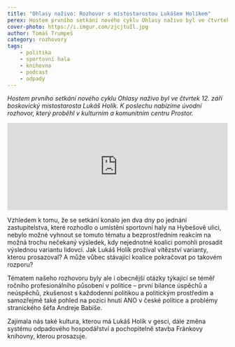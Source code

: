 ```yaml
---
title: "Ohlasy naživo: Rozhovor s místostarostou Lukášem Holíkem"
perex: Hostem prvního setkání nového cyklu Ohlasy naživo byl ve čtvrtek 12. září boskovický místostarosta Lukáš Holík (ANO). K poslechu nabízíme úvodní rozhovor.
cover-photo: https://i.imgur.com/zjcjtuIl.jpg
author: Tomáš Trumpeš
category: rozhovory
tags:
    - politika
    - sportovní hala
    - knihovna
    - podcast
    - odpady
---
```


*Hostem prvního setkání nového cyklu Ohlasy naživo byl ve čtvrtek 12. září boskovický místostarosta Lukáš Holík. K poslechu nabízíme úvodní rozhovor, který proběhl v kulturním a komunitním centru Prostor.*

<iframe sandbox="allow-scripts allow-top-navigation" scrolling="no" width="100%" height="200" frameborder="0" src="https://embed.radiopublic.com/e?if=ohlasy-6nVazZ&ge=s1!98012a16f9976f2d5501c258f082457b204efd37"></iframe>

Vzhledem k tomu, že se setkání konalo jen dva dny po jednání zastupitelstva, které rozhodlo o umístění sportovní haly na Hybešově ulici, nebylo možné vyhnout se tomuto tématu a bezprostředním reakcím na možná trochu nečekaný výsledek, kdy nejednotné koalici pomohli prosadit výslednou variantu lidovci. Jak Lukáš Holík prožíval vítězství varianty, kterou prosazoval? A může vůbec stávající koalice pokračovat po takovém rozporu?

Tématem našeho rozhovoru byly ale i obecnější otázky týkající se téměř ročního profesionálního působení v politice – první bilance úspěchů a neúspěchů, zkušenost s každodenní politikou a politickým prostředím a samozřejmě také pohled na pozici hnutí ANO v české politice a problémy stranického šéfa Andreje Babiše.

Zajímala nás také kultura, kterou má Lukáš Holík v gesci, dále změna systému odpadového hospodářství a pochopitelně stavba Fránkovy knihovny, kterou prosazuje.